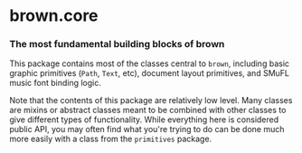 # brown.core

### The most fundamental building blocks of brown

This package contains most of the classes central to `brown`, including basic graphic primitives (`Path`, `Text`, etc), document layout primitives, and SMuFL music font binding logic.

Note that the contents of this package are relatively low level. Many classes are mixins or abstract classes meant to be combined with other classes to give different types of functionality. While everything here is considered public API, you may often find what you're trying to do can be done much more easily with a class from the `primitives` package.
